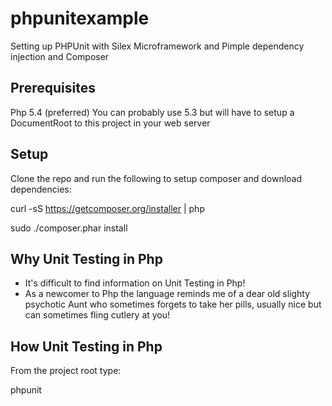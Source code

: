 phpunitexample
==============

Setting up PHPUnit with Silex Microframework and Pimple dependency injection and Composer

## Prerequisites
Php 5.4 (preferred) You can probably use 5.3 but will have to setup a DocumentRoot to this project in your web server

## Setup

Clone the repo and run the following to setup composer and download dependencies:

curl -sS https://getcomposer.org/installer | php

sudo ./composer.phar install

## Why Unit Testing in Php

* It's difficult to find information on Unit Testing in Php!
* As a newcomer to Php the language reminds me of a dear old slighty psychotic Aunt who sometimes forgets to take her pills, usually nice but can sometimes fling cutlery at you!

## How Unit Testing in Php

From the project root type:

phpunit


